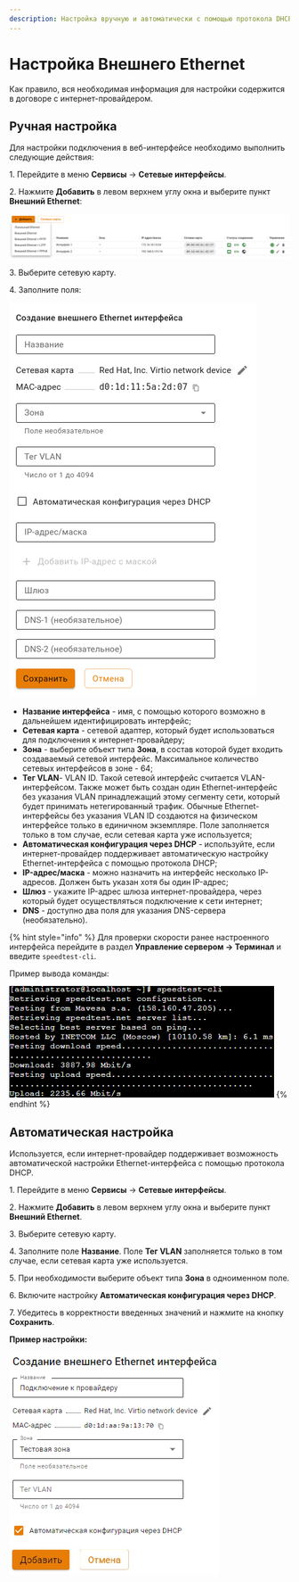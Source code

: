 ```yaml
---
description: Настройка вручную и автоматически с помощью протокола DHCP.
---
```


# Настройка Внешнего Ethernet

Как правило, вся необходимая информация для настройки содержится в договоре с интернет-провайдером.

## Ручная настройка

Для настройки подключения в веб-интерфейсе необходимо выполнить следующие действия:

1\. Перейдите в меню **Сервисы** -> **Сетевые интерфейсы**.

2\. Нажмите **Добавить** в левом верхнем углу окна и выберите пункт **Внешний Ethernet**: 

![](/.gitbook/assets/interfaces13.png)

3\. Выберите сетевую карту.

4\. Заполните поля:

![](/.gitbook/assets/interfaces10.png)

   * **Название интерфейса** - имя, с помощью которого возможно в дальнейшем идентифицировать интерфейс;
   * **Сетевая карта** - сетевой адаптер, который будет использоваться для подключения к интернет-провайдеру;
   * **Зона** - выберите объект типа **Зона**, в состав которой будет входить создаваемый сетевой интерфейс. Максимальное количество сетевых интерфейсов в зоне - 64;
   * **Тег VLAN**- VLAN ID. Такой сетевой интерфейс считается VLAN-интерфейсом. Также может быть создан один Ethernet-интерфейс без указания VLAN принадлежащий этому сегменту сети, который будет принимать нетегированный трафик. Обычные Ethernet-интерфейсы без указания VLAN ID создаются на физическом интерфейсе только в единичном экземпляре. Поле заполняется только в том случае, если сетевая карта уже используется;
   * **Автоматическая конфигурация через DHCP** - используйте, если интернет-провайдер поддерживает автоматическую настройку Ethernet-интерфейса с помощью протокола DHCP;
   * **IP-адрес/маска** - можно назначить на интерфейс несколько IP-адресов. Должен быть указан хотя бы один IP-адрес;
   * **Шлюз** - укажите IP-адрес шлюза интернет-провайдера, через который будет осуществляться подключение к сети интернет;
   * **DNS** - доступно два поля для указания DNS-сервера (необязательно).

{% hint style="info" %}
Для проверки скорости ранее настроенного интерфейса перейдите в раздел **Управление сервером -> Терминал** и введите `speedtest-cli`. 

Пример вывода команды:

![](/.gitbook/assets/web-terminal4.png)
{% endhint %}

## Автоматическая настройка

Используется, если интернет-провайдер поддерживает возможность автоматической настройки Ethernet-интерфейса с помощью протокола DHCP.

1\. Перейдите в меню **Сервисы** -> **Сетевые интерфейсы**.

2\. Нажмите **Добавить** в левом верхнем углу окна и выберите пункт **Внешний Ethernet**.

3\. Выберите сетевую карту.

4\. Заполните поле **Название**. Поле **Тег VLAN** заполняется только в том случае, если сетевая карта уже используется.

5\. При необходимости выберите объект типа **Зона** в одноименном поле.

6\. Включите настройку **Автоматическая конфигурация через DHCP**.

7\. Убедитесь в корректности введенных значений и нажмите на кнопку **Сохранить**.

**Пример настройки:**

![](/.gitbook/assets/interfaces11.png)
